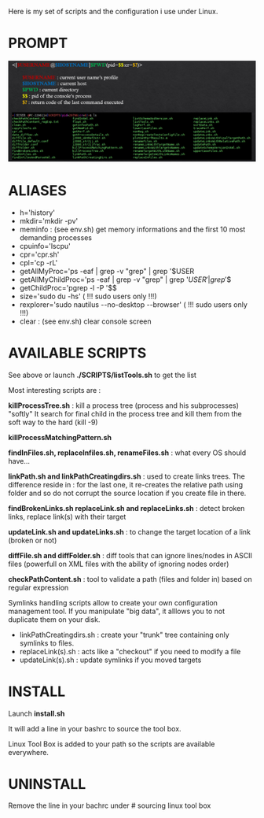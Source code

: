 Here is my set of scripts and the configuration i use under Linux.


#	PROMPT

![LinuxToolBox](LinuxToolBox.png)

# ALIASES

- h='history' 
- mkdir='mkdir -pv' 
- meminfo : (see env.sh) get memory informations and the first 10 most demanding processes 
- cpuinfo='lscpu'
- cpr='cpr.sh' 
- cpl='cp -rL' 
- getAllMyProc='ps -eaf | grep -v "grep" | grep '$USER 
- getAllMyChildProc='ps -eaf | grep -v "grep" | grep '$USER' | grep '$$
- getChildProc='pgrep -l -P '$$
- size='sudo du -hs' ( !!! sudo users only !!!)
- rexplorer='sudo nautilus --no-desktop --browser' ( !!! sudo users only !!!)
- clear : (see env.sh) clear console screen 

# AVAILABLE SCRIPTS

See above or launch **./SCRIPTS/listTools.sh** to get the list

Most interesting scripts are : 

**killProcessTree.sh** : kill a process tree (process and his subprocesses) "softly"
It search for final child in the process tree and kill them from the soft way to the hard (kill -9)

**killProcessMatchingPattern.sh**

**findInFiles.sh, replaceInfiles.sh, renameFiles.sh** : what every OS should have...

**linkPath.sh and linkPathCreatingdirs.sh** : used to create links trees. The difference reside in  : for the last one, it re-creates the relative path 
using folder and so do not corrupt the source location if you create file in there.

**findBrokenLinks.sh replaceLink.sh and replaceLinks.sh** : detect broken links, replace link(s) with their target

**updateLink.sh and updateLinks.sh** : to change the target location of a link (broken or not) 

**diffFile.sh and diffFolder.sh** : diff tools that can ignore lines/nodes in ASCII files (powerfull on XML files with the ability of ignoring nodes order)

**checkPathContent.sh** : tool to validate a path (files and folder in) based on regular expression


Symlinks handling scripts allow to create your own configuration management tool. If you manipulate "big data", it alllows you to not duplicate them on your disk.

- linkPathCreatingdirs.sh : create your "trunk" tree containing only symlinks to files.
- replaceLink(s).sh : acts like a "checkout" if you need to modify a file
- updateLink(s).sh : update symlinks if you moved targets


# INSTALL

Launch **install.sh**

It will add a line in your bashrc to source the tool box.

Linux Tool Box is added to your path so the scripts are available everywhere.


# UNINSTALL

Remove the line in your bachrc under # sourcing linux tool box
